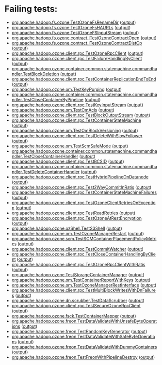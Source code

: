 # Failing tests: 

 * [org.apache.hadoop.fs.ozone.TestOzoneFsRenameDir](/tmp/log/pr/pr-hdds-2162-tjkd5/integration/workdir/hadoop-ozone/ozonefs/org.apache.hadoop.fs.ozone.TestOzoneFsRenameDir.txt) ([output](/tmp/log/pr/pr-hdds-2162-tjkd5/integration/workdir/hadoop-ozone/ozonefs/org.apache.hadoop.fs.ozone.TestOzoneFsRenameDir-output.txt/))
 * [org.apache.hadoop.fs.ozone.TestOzoneFsHAURLs](/tmp/log/pr/pr-hdds-2162-tjkd5/integration/workdir/hadoop-ozone/ozonefs/org.apache.hadoop.fs.ozone.TestOzoneFsHAURLs.txt) ([output](/tmp/log/pr/pr-hdds-2162-tjkd5/integration/workdir/hadoop-ozone/ozonefs/org.apache.hadoop.fs.ozone.TestOzoneFsHAURLs-output.txt/))
 * [org.apache.hadoop.fs.ozone.TestOzoneFSInputStream](/tmp/log/pr/pr-hdds-2162-tjkd5/integration/workdir/hadoop-ozone/ozonefs/org.apache.hadoop.fs.ozone.TestOzoneFSInputStream.txt) ([output](/tmp/log/pr/pr-hdds-2162-tjkd5/integration/workdir/hadoop-ozone/ozonefs/org.apache.hadoop.fs.ozone.TestOzoneFSInputStream-output.txt/))
 * [org.apache.hadoop.fs.ozone.contract.ITestOzoneContractOpen](/tmp/log/pr/pr-hdds-2162-tjkd5/integration/workdir/hadoop-ozone/ozonefs/org.apache.hadoop.fs.ozone.contract.ITestOzoneContractOpen.txt) ([output](/tmp/log/pr/pr-hdds-2162-tjkd5/integration/workdir/hadoop-ozone/ozonefs/org.apache.hadoop.fs.ozone.contract.ITestOzoneContractOpen-output.txt/))
 * [org.apache.hadoop.fs.ozone.contract.ITestOzoneContractDistCp](/tmp/log/pr/pr-hdds-2162-tjkd5/integration/workdir/hadoop-ozone/ozonefs/org.apache.hadoop.fs.ozone.contract.ITestOzoneContractDistCp.txt) ([output](/tmp/log/pr/pr-hdds-2162-tjkd5/integration/workdir/hadoop-ozone/ozonefs/org.apache.hadoop.fs.ozone.contract.ITestOzoneContractDistCp-output.txt/))
 * [org.apache.hadoop.ozone.client.rpc.TestOzoneRpcClient](/tmp/log/pr/pr-hdds-2162-tjkd5/integration/workdir/hadoop-ozone/integration-test/org.apache.hadoop.ozone.client.rpc.TestOzoneRpcClient.txt) ([output](/tmp/log/pr/pr-hdds-2162-tjkd5/integration/workdir/hadoop-ozone/integration-test/org.apache.hadoop.ozone.client.rpc.TestOzoneRpcClient-output.txt/))
 * [org.apache.hadoop.ozone.client.rpc.TestFailureHandlingByClient](/tmp/log/pr/pr-hdds-2162-tjkd5/integration/workdir/hadoop-ozone/integration-test/org.apache.hadoop.ozone.client.rpc.TestFailureHandlingByClient.txt) ([output](/tmp/log/pr/pr-hdds-2162-tjkd5/integration/workdir/hadoop-ozone/integration-test/org.apache.hadoop.ozone.client.rpc.TestFailureHandlingByClient-output.txt/))
 * [org.apache.hadoop.ozone.container.common.statemachine.commandhandler.TestBlockDeletion](/tmp/log/pr/pr-hdds-2162-tjkd5/integration/workdir/hadoop-ozone/integration-test/org.apache.hadoop.ozone.container.common.statemachine.commandhandler.TestBlockDeletion.txt) ([output](/tmp/log/pr/pr-hdds-2162-tjkd5/integration/workdir/hadoop-ozone/integration-test/org.apache.hadoop.ozone.container.common.statemachine.commandhandler.TestBlockDeletion-output.txt/))
 * [org.apache.hadoop.ozone.client.rpc.TestContainerReplicationEndToEnd](/tmp/log/pr/pr-hdds-2162-tjkd5/integration/workdir/hadoop-ozone/integration-test/org.apache.hadoop.ozone.client.rpc.TestContainerReplicationEndToEnd.txt) ([output](/tmp/log/pr/pr-hdds-2162-tjkd5/integration/workdir/hadoop-ozone/integration-test/org.apache.hadoop.ozone.client.rpc.TestContainerReplicationEndToEnd-output.txt/))
 * [org.apache.hadoop.ozone.om.TestKeyPurging](/tmp/log/pr/pr-hdds-2162-tjkd5/integration/workdir/hadoop-ozone/integration-test/org.apache.hadoop.ozone.om.TestKeyPurging.txt) ([output](/tmp/log/pr/pr-hdds-2162-tjkd5/integration/workdir/hadoop-ozone/integration-test/org.apache.hadoop.ozone.om.TestKeyPurging-output.txt/))
 * [org.apache.hadoop.ozone.container.common.statemachine.commandhandler.TestCloseContainerByPipeline](/tmp/log/pr/pr-hdds-2162-tjkd5/integration/workdir/hadoop-ozone/integration-test/org.apache.hadoop.ozone.container.common.statemachine.commandhandler.TestCloseContainerByPipeline.txt) ([output](/tmp/log/pr/pr-hdds-2162-tjkd5/integration/workdir/hadoop-ozone/integration-test/org.apache.hadoop.ozone.container.common.statemachine.commandhandler.TestCloseContainerByPipeline-output.txt/))
 * [org.apache.hadoop.ozone.client.rpc.TestKeyInputStream](/tmp/log/pr/pr-hdds-2162-tjkd5/integration/workdir/hadoop-ozone/integration-test/org.apache.hadoop.ozone.client.rpc.TestKeyInputStream.txt) ([output](/tmp/log/pr/pr-hdds-2162-tjkd5/integration/workdir/hadoop-ozone/integration-test/org.apache.hadoop.ozone.client.rpc.TestKeyInputStream-output.txt/))
 * [org.apache.hadoop.ozone.om.TestOmAcls](/tmp/log/pr/pr-hdds-2162-tjkd5/integration/workdir/hadoop-ozone/integration-test/org.apache.hadoop.ozone.om.TestOmAcls.txt) ([output](/tmp/log/pr/pr-hdds-2162-tjkd5/integration/workdir/hadoop-ozone/integration-test/org.apache.hadoop.ozone.om.TestOmAcls-output.txt/))
 * [org.apache.hadoop.ozone.client.rpc.TestBlockOutputStream](/tmp/log/pr/pr-hdds-2162-tjkd5/integration/workdir/hadoop-ozone/integration-test/org.apache.hadoop.ozone.client.rpc.TestBlockOutputStream.txt) ([output](/tmp/log/pr/pr-hdds-2162-tjkd5/integration/workdir/hadoop-ozone/integration-test/org.apache.hadoop.ozone.client.rpc.TestBlockOutputStream-output.txt/))
 * [org.apache.hadoop.ozone.client.rpc.TestContainerStateMachine](/tmp/log/pr/pr-hdds-2162-tjkd5/integration/workdir/hadoop-ozone/integration-test/org.apache.hadoop.ozone.client.rpc.TestContainerStateMachine.txt) ([output](/tmp/log/pr/pr-hdds-2162-tjkd5/integration/workdir/hadoop-ozone/integration-test/org.apache.hadoop.ozone.client.rpc.TestContainerStateMachine-output.txt/))
 * [org.apache.hadoop.ozone.om.TestOmBlockVersioning](/tmp/log/pr/pr-hdds-2162-tjkd5/integration/workdir/hadoop-ozone/integration-test/org.apache.hadoop.ozone.om.TestOmBlockVersioning.txt) ([output](/tmp/log/pr/pr-hdds-2162-tjkd5/integration/workdir/hadoop-ozone/integration-test/org.apache.hadoop.ozone.om.TestOmBlockVersioning-output.txt/))
 * [org.apache.hadoop.ozone.client.rpc.TestDeleteWithSlowFollower](/tmp/log/pr/pr-hdds-2162-tjkd5/integration/workdir/hadoop-ozone/integration-test/org.apache.hadoop.ozone.client.rpc.TestDeleteWithSlowFollower.txt) ([output](/tmp/log/pr/pr-hdds-2162-tjkd5/integration/workdir/hadoop-ozone/integration-test/org.apache.hadoop.ozone.client.rpc.TestDeleteWithSlowFollower-output.txt/))
 * [org.apache.hadoop.ozone.om.TestScmSafeMode](/tmp/log/pr/pr-hdds-2162-tjkd5/integration/workdir/hadoop-ozone/integration-test/org.apache.hadoop.ozone.om.TestScmSafeMode.txt) ([output](/tmp/log/pr/pr-hdds-2162-tjkd5/integration/workdir/hadoop-ozone/integration-test/org.apache.hadoop.ozone.om.TestScmSafeMode-output.txt/))
 * [org.apache.hadoop.ozone.container.common.statemachine.commandhandler.TestCloseContainerHandler](/tmp/log/pr/pr-hdds-2162-tjkd5/integration/workdir/hadoop-ozone/integration-test/org.apache.hadoop.ozone.container.common.statemachine.commandhandler.TestCloseContainerHandler.txt) ([output](/tmp/log/pr/pr-hdds-2162-tjkd5/integration/workdir/hadoop-ozone/integration-test/org.apache.hadoop.ozone.container.common.statemachine.commandhandler.TestCloseContainerHandler-output.txt/))
 * [org.apache.hadoop.ozone.client.rpc.TestBCSID](/tmp/log/pr/pr-hdds-2162-tjkd5/integration/workdir/hadoop-ozone/integration-test/org.apache.hadoop.ozone.client.rpc.TestBCSID.txt) ([output](/tmp/log/pr/pr-hdds-2162-tjkd5/integration/workdir/hadoop-ozone/integration-test/org.apache.hadoop.ozone.client.rpc.TestBCSID-output.txt/))
 * [org.apache.hadoop.ozone.container.common.statemachine.commandhandler.TestDeleteContainerHandler](/tmp/log/pr/pr-hdds-2162-tjkd5/integration/workdir/hadoop-ozone/integration-test/org.apache.hadoop.ozone.container.common.statemachine.commandhandler.TestDeleteContainerHandler.txt) ([output](/tmp/log/pr/pr-hdds-2162-tjkd5/integration/workdir/hadoop-ozone/integration-test/org.apache.hadoop.ozone.container.common.statemachine.commandhandler.TestDeleteContainerHandler-output.txt/))
 * [org.apache.hadoop.ozone.client.rpc.TestHybridPipelineOnDatanode](/tmp/log/pr/pr-hdds-2162-tjkd5/integration/workdir/hadoop-ozone/integration-test/org.apache.hadoop.ozone.client.rpc.TestHybridPipelineOnDatanode.txt) ([output](/tmp/log/pr/pr-hdds-2162-tjkd5/integration/workdir/hadoop-ozone/integration-test/org.apache.hadoop.ozone.client.rpc.TestHybridPipelineOnDatanode-output.txt/))
 * [org.apache.hadoop.ozone.client.rpc.Test2WayCommitInRatis](/tmp/log/pr/pr-hdds-2162-tjkd5/integration/workdir/hadoop-ozone/integration-test/org.apache.hadoop.ozone.client.rpc.Test2WayCommitInRatis.txt) ([output](/tmp/log/pr/pr-hdds-2162-tjkd5/integration/workdir/hadoop-ozone/integration-test/org.apache.hadoop.ozone.client.rpc.Test2WayCommitInRatis-output.txt/))
 * [org.apache.hadoop.ozone.client.rpc.TestContainerStateMachineFailures](/tmp/log/pr/pr-hdds-2162-tjkd5/integration/workdir/hadoop-ozone/integration-test/org.apache.hadoop.ozone.client.rpc.TestContainerStateMachineFailures.txt) ([output](/tmp/log/pr/pr-hdds-2162-tjkd5/integration/workdir/hadoop-ozone/integration-test/org.apache.hadoop.ozone.client.rpc.TestContainerStateMachineFailures-output.txt/))
 * [org.apache.hadoop.ozone.client.rpc.TestOzoneClientRetriesOnException](/tmp/log/pr/pr-hdds-2162-tjkd5/integration/workdir/hadoop-ozone/integration-test/org.apache.hadoop.ozone.client.rpc.TestOzoneClientRetriesOnException.txt) ([output](/tmp/log/pr/pr-hdds-2162-tjkd5/integration/workdir/hadoop-ozone/integration-test/org.apache.hadoop.ozone.client.rpc.TestOzoneClientRetriesOnException-output.txt/))
 * [org.apache.hadoop.ozone.client.rpc.TestReadRetries](/tmp/log/pr/pr-hdds-2162-tjkd5/integration/workdir/hadoop-ozone/integration-test/org.apache.hadoop.ozone.client.rpc.TestReadRetries.txt) ([output](/tmp/log/pr/pr-hdds-2162-tjkd5/integration/workdir/hadoop-ozone/integration-test/org.apache.hadoop.ozone.client.rpc.TestReadRetries-output.txt/))
 * [org.apache.hadoop.ozone.client.rpc.TestOzoneAtRestEncryption](/tmp/log/pr/pr-hdds-2162-tjkd5/integration/workdir/hadoop-ozone/integration-test/org.apache.hadoop.ozone.client.rpc.TestOzoneAtRestEncryption.txt) ([output](/tmp/log/pr/pr-hdds-2162-tjkd5/integration/workdir/hadoop-ozone/integration-test/org.apache.hadoop.ozone.client.rpc.TestOzoneAtRestEncryption-output.txt/))
 * [org.apache.hadoop.ozone.ozShell.TestS3Shell](/tmp/log/pr/pr-hdds-2162-tjkd5/integration/workdir/hadoop-ozone/integration-test/org.apache.hadoop.ozone.ozShell.TestS3Shell.txt) ([output](/tmp/log/pr/pr-hdds-2162-tjkd5/integration/workdir/hadoop-ozone/integration-test/org.apache.hadoop.ozone.ozShell.TestS3Shell-output.txt/))
 * [org.apache.hadoop.ozone.om.TestOzoneManagerRestart](/tmp/log/pr/pr-hdds-2162-tjkd5/integration/workdir/hadoop-ozone/integration-test/org.apache.hadoop.ozone.om.TestOzoneManagerRestart.txt) ([output](/tmp/log/pr/pr-hdds-2162-tjkd5/integration/workdir/hadoop-ozone/integration-test/org.apache.hadoop.ozone.om.TestOzoneManagerRestart-output.txt/))
 * [org.apache.hadoop.ozone.scm.TestSCMContainerPlacementPolicyMetrics](/tmp/log/pr/pr-hdds-2162-tjkd5/integration/workdir/hadoop-ozone/integration-test/org.apache.hadoop.ozone.scm.TestSCMContainerPlacementPolicyMetrics.txt) ([output](/tmp/log/pr/pr-hdds-2162-tjkd5/integration/workdir/hadoop-ozone/integration-test/org.apache.hadoop.ozone.scm.TestSCMContainerPlacementPolicyMetrics-output.txt/))
 * [org.apache.hadoop.ozone.client.rpc.TestCommitWatcher](/tmp/log/pr/pr-hdds-2162-tjkd5/integration/workdir/hadoop-ozone/integration-test/org.apache.hadoop.ozone.client.rpc.TestCommitWatcher.txt) ([output](/tmp/log/pr/pr-hdds-2162-tjkd5/integration/workdir/hadoop-ozone/integration-test/org.apache.hadoop.ozone.client.rpc.TestCommitWatcher-output.txt/))
 * [org.apache.hadoop.ozone.client.rpc.TestCloseContainerHandlingByClient](/tmp/log/pr/pr-hdds-2162-tjkd5/integration/workdir/hadoop-ozone/integration-test/org.apache.hadoop.ozone.client.rpc.TestCloseContainerHandlingByClient.txt) ([output](/tmp/log/pr/pr-hdds-2162-tjkd5/integration/workdir/hadoop-ozone/integration-test/org.apache.hadoop.ozone.client.rpc.TestCloseContainerHandlingByClient-output.txt/))
 * [org.apache.hadoop.ozone.client.rpc.TestOzoneRpcClientWithRatis](/tmp/log/pr/pr-hdds-2162-tjkd5/integration/workdir/hadoop-ozone/integration-test/org.apache.hadoop.ozone.client.rpc.TestOzoneRpcClientWithRatis.txt) ([output](/tmp/log/pr/pr-hdds-2162-tjkd5/integration/workdir/hadoop-ozone/integration-test/org.apache.hadoop.ozone.client.rpc.TestOzoneRpcClientWithRatis-output.txt/))
 * [org.apache.hadoop.ozone.TestStorageContainerManager](/tmp/log/pr/pr-hdds-2162-tjkd5/integration/workdir/hadoop-ozone/integration-test/org.apache.hadoop.ozone.TestStorageContainerManager.txt) ([output](/tmp/log/pr/pr-hdds-2162-tjkd5/integration/workdir/hadoop-ozone/integration-test/org.apache.hadoop.ozone.TestStorageContainerManager-output.txt/))
 * [org.apache.hadoop.ozone.om.TestContainerReportWithKeys](/tmp/log/pr/pr-hdds-2162-tjkd5/integration/workdir/hadoop-ozone/integration-test/org.apache.hadoop.ozone.om.TestContainerReportWithKeys.txt) ([output](/tmp/log/pr/pr-hdds-2162-tjkd5/integration/workdir/hadoop-ozone/integration-test/org.apache.hadoop.ozone.om.TestContainerReportWithKeys-output.txt/))
 * [org.apache.hadoop.ozone.om.TestOzoneManagerRestInterface](/tmp/log/pr/pr-hdds-2162-tjkd5/integration/workdir/hadoop-ozone/integration-test/org.apache.hadoop.ozone.om.TestOzoneManagerRestInterface.txt) ([output](/tmp/log/pr/pr-hdds-2162-tjkd5/integration/workdir/hadoop-ozone/integration-test/org.apache.hadoop.ozone.om.TestOzoneManagerRestInterface-output.txt/))
 * [org.apache.hadoop.ozone.client.rpc.TestMultiBlockWritesWithDnFailures](/tmp/log/pr/pr-hdds-2162-tjkd5/integration/workdir/hadoop-ozone/integration-test/org.apache.hadoop.ozone.client.rpc.TestMultiBlockWritesWithDnFailures.txt) ([output](/tmp/log/pr/pr-hdds-2162-tjkd5/integration/workdir/hadoop-ozone/integration-test/org.apache.hadoop.ozone.client.rpc.TestMultiBlockWritesWithDnFailures-output.txt/))
 * [org.apache.hadoop.ozone.dn.scrubber.TestDataScrubber](/tmp/log/pr/pr-hdds-2162-tjkd5/integration/workdir/hadoop-ozone/integration-test/org.apache.hadoop.ozone.dn.scrubber.TestDataScrubber.txt) ([output](/tmp/log/pr/pr-hdds-2162-tjkd5/integration/workdir/hadoop-ozone/integration-test/org.apache.hadoop.ozone.dn.scrubber.TestDataScrubber-output.txt/))
 * [org.apache.hadoop.ozone.client.rpc.TestSecureOzoneRpcClient](/tmp/log/pr/pr-hdds-2162-tjkd5/integration/workdir/hadoop-ozone/integration-test/org.apache.hadoop.ozone.client.rpc.TestSecureOzoneRpcClient.txt) ([output](/tmp/log/pr/pr-hdds-2162-tjkd5/integration/workdir/hadoop-ozone/integration-test/org.apache.hadoop.ozone.client.rpc.TestSecureOzoneRpcClient-output.txt/))
 * [org.apache.hadoop.ozone.fsck.TestContainerMapper](/tmp/log/pr/pr-hdds-2162-tjkd5/integration/workdir/hadoop-ozone/tools/org.apache.hadoop.ozone.fsck.TestContainerMapper.txt) ([output](/tmp/log/pr/pr-hdds-2162-tjkd5/integration/workdir/hadoop-ozone/tools/org.apache.hadoop.ozone.fsck.TestContainerMapper-output.txt/))
 * [org.apache.hadoop.ozone.freon.TestDataValidateWithUnsafeByteOperations](/tmp/log/pr/pr-hdds-2162-tjkd5/integration/workdir/hadoop-ozone/tools/org.apache.hadoop.ozone.freon.TestDataValidateWithUnsafeByteOperations.txt) ([output](/tmp/log/pr/pr-hdds-2162-tjkd5/integration/workdir/hadoop-ozone/tools/org.apache.hadoop.ozone.freon.TestDataValidateWithUnsafeByteOperations-output.txt/))
 * [org.apache.hadoop.ozone.freon.TestRandomKeyGenerator](/tmp/log/pr/pr-hdds-2162-tjkd5/integration/workdir/hadoop-ozone/tools/org.apache.hadoop.ozone.freon.TestRandomKeyGenerator.txt) ([output](/tmp/log/pr/pr-hdds-2162-tjkd5/integration/workdir/hadoop-ozone/tools/org.apache.hadoop.ozone.freon.TestRandomKeyGenerator-output.txt/))
 * [org.apache.hadoop.ozone.freon.TestDataValidateWithSafeByteOperations](/tmp/log/pr/pr-hdds-2162-tjkd5/integration/workdir/hadoop-ozone/tools/org.apache.hadoop.ozone.freon.TestDataValidateWithSafeByteOperations.txt) ([output](/tmp/log/pr/pr-hdds-2162-tjkd5/integration/workdir/hadoop-ozone/tools/org.apache.hadoop.ozone.freon.TestDataValidateWithSafeByteOperations-output.txt/))
 * [org.apache.hadoop.ozone.freon.TestDataValidateWithDummyContainers](/tmp/log/pr/pr-hdds-2162-tjkd5/integration/workdir/hadoop-ozone/tools/org.apache.hadoop.ozone.freon.TestDataValidateWithDummyContainers.txt) ([output](/tmp/log/pr/pr-hdds-2162-tjkd5/integration/workdir/hadoop-ozone/tools/org.apache.hadoop.ozone.freon.TestDataValidateWithDummyContainers-output.txt/))
 * [org.apache.hadoop.ozone.freon.TestFreonWithPipelineDestroy](/tmp/log/pr/pr-hdds-2162-tjkd5/integration/workdir/hadoop-ozone/tools/org.apache.hadoop.ozone.freon.TestFreonWithPipelineDestroy.txt) ([output](/tmp/log/pr/pr-hdds-2162-tjkd5/integration/workdir/hadoop-ozone/tools/org.apache.hadoop.ozone.freon.TestFreonWithPipelineDestroy-output.txt/))
